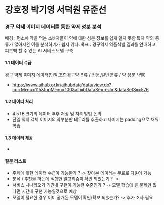 # 강호정 박기영 서덕원 유준선

### 경구 약제 이미지 데이터를 통한 약제 성분 분석 
배경 : 평소에 약을 먹는 소비자들이 약에 대한 성분 정보를 쉽게 알지 못함 특히 약의 종류가 많아지면 이를 분석하기가 쉽지 않다.
목표 : 경구약제 약품식별 결과를 안내하고 피드백 할 수 있는 AI 서비스 모델 구축 
 
#### 1.1 데이터 수급 
경구 약제 이미지 데이터(단일,조합경구약 분류 / 전문,일반 분류 / 약 성분 라벨)
- https://www.aihub.or.kr/aihubdata/data/view.do?currMenu=115&topMenu=100&aihubDataSe=realm&dataSetSn=576

#### 1.2 데이터 처리
- 4.5TB 크기의 데이터 추후 저장 및 처리 방법 논의
- 단일 약제 객체 이미지의 약부분만 테두리를 추출하고 나머지는 padding으로 채워 학습
#### 1.3 데이터 제공
- 

#### 질문 리스트
- 주제에 대한 데이터 수급이 가능한가 ? 
-> 찾아본 데이터는 무료로 다운이 가능
- 분석 / 추천을 하는데 적합한 알고리즘이 확인 되었는가 ?
-> 
- 서비스 시나리오가 기간내 구현이 가능한 수준인가 ?
-> 모델 학습에 큰 문제만 없다면 시간내 구현 가능할것으로 예상 
- 모델이 필요한 경우 이미 공개된 모델이 확인/확보 되었는가? 
-> 추가 조사 필요